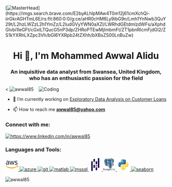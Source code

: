 [![MasterHead](https://1.bp.blogspot.com/-7A4WynwLsM...)](https://imgs.search.brave.com/E2byALhlpMAw4T0m12j61cmXchQi-iirGkrAGHTmL6E/rs:fit:860:0:0/g:ce/aHR0cHM6Ly9ibG9n/Lmh1YnNwb3QuY29t/L2hzLWZzL2h1YmZz/L2ludGVyYWN0aXZl/LWRhdGEtdmlzdWFs/aXphdGlvbi1leGFt/cGxlLTQucG5nP3dp/ZHRoPTEwMjImbmFt/ZT1pbnRlcmFjdGl2/ZS1kYXRhLXZpc3Vh/bGl6YXRpb24tZXhh/bXBsZS00LnBuZw)

<h1 align="center">Hi 👋, I'm Mohammed Awwal Alidu</h1>
<h3 align="center">An inquisitive data analyst from Swansea, United Kingdom, who has an enthusiastic passion for the field</h3><
<img align="right" alt="Coding" width="400" src="https://imgs.search.brave.com/4c_cr2pmFW9Ola2luVs-YjZ6BKDwWNXk0baGSW23hfI/rs:fit:860:0:0/g:ce/aHR0cHM6Ly93d3cu/YW5hbHl0aWNzZGF0/YS5uZXQvdGhlbWVz/L2FsdHVtL2Fzc2V0/cy9pbWFnZXMvaW5k/ZXgvcmVhbHRpbWVf/ZGF0YS5zdmc.svg"

<p align="left"> <img src="https://komarev.com/ghpvc/?username=awwal85&label=Profile%20views&color=0e75b6&style=flat" alt="awwal85" /> </p>

- 🔭 I’m currently working on [Exploratory Data Analysis on Customer Loans](https://github.com/awwal85/exploratory-data-analysis---customer-loans-in-finance228)

- 📫 How to reach me **awwal85@yahoo.com**

<h3 align="left">Connect with me:</h3>
<p align="left">
<a href="https://linkedin.com/in/https://www.linkedin.com/in/awwal85" target="blank"><img align="center" src="https://raw.githubusercontent.com/rahuldkjain/github-profile-readme-generator/master/src/images/icons/Social/linked-in-alt.svg" alt="https://www.linkedin.com/in/awwal85" height="30" width="40" /></a>
</p>

<h3 align="left">Languages and Tools:</h3>
<p align="left"> <a href="https://aws.amazon.com" target="_blank" rel="noreferrer"> <img src="https://raw.githubusercontent.com/devicons/devicon/master/icons/amazonwebservices/amazonwebservices-original-wordmark.svg" alt="aws" width="40" height="40"/> </a> <a href="https://azure.microsoft.com/en-in/" target="_blank" rel="noreferrer"> <img src="https://www.vectorlogo.zone/logos/microsoft_azure/microsoft_azure-icon.svg" alt="azure" width="40" height="40"/> </a> <a href="https://git-scm.com/" target="_blank" rel="noreferrer"> <img src="https://www.vectorlogo.zone/logos/git-scm/git-scm-icon.svg" alt="git" width="40" height="40"/> </a> <a href="https://www.mathworks.com/" target="_blank" rel="noreferrer"> <img src="https://upload.wikimedia.org/wikipedia/commons/2/21/Matlab_Logo.png" alt="matlab" width="40" height="40"/> </a> <a href="https://www.microsoft.com/en-us/sql-server" target="_blank" rel="noreferrer"> <img src="https://www.svgrepo.com/show/303229/microsoft-sql-server-logo.svg" alt="mssql" width="40" height="40"/> </a> <a href="https://pandas.pydata.org/" target="_blank" rel="noreferrer"> <img src="https://raw.githubusercontent.com/devicons/devicon/2ae2a900d2f041da66e950e4d48052658d850630/icons/pandas/pandas-original.svg" alt="pandas" width="40" height="40"/> </a> <a href="https://www.postgresql.org" target="_blank" rel="noreferrer"> <img src="https://raw.githubusercontent.com/devicons/devicon/master/icons/postgresql/postgresql-original-wordmark.svg" alt="postgresql" width="40" height="40"/> </a> <a href="https://www.python.org" target="_blank" rel="noreferrer"> <img src="https://raw.githubusercontent.com/devicons/devicon/master/icons/python/python-original.svg" alt="python" width="40" height="40"/> </a> <a href="https://seaborn.pydata.org/" target="_blank" rel="noreferrer"> <img src="https://seaborn.pydata.org/_images/logo-mark-lightbg.svg" alt="seaborn" width="40" height="40"/> </a> </p>

<p><img align="center" src="https://github-readme-stats.vercel.app/api/top-langs?username=awwal85&show_icons=true&locale=en&layout=compact" alt="awwal85" /></p>
